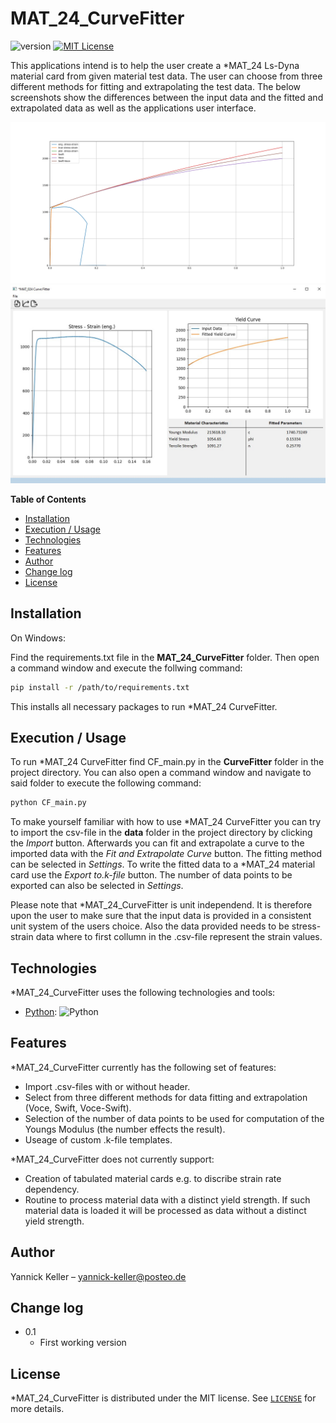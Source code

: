 # MAT_24_CurveFitter

![version](https://img.shields.io/badge/version-0.1-blue)
[![MIT License](https://img.shields.io/badge/License-MIT-green.svg)](https://choosealicense.com/licenses/mit/)

This applications intend is to help the user create a *MAT_24 Ls-Dyna material card from given material test data.
The user can choose from three different methods for fitting and extrapolating the test data.
The below screenshots show the differences between the input data and the fitted and extrapolated data as well as the applications user interface.

![extrapolations](https://github.com/yanke97/MAT24_CurveFitter/blob/main/docs/Example_Material_Curves.svg)
![interface](https://github.com/yanke97/MAT24_CurveFitter/blob/main/docs/User_Interface.jpg)

**Table of Contents**

- [Installation](#installation)
- [Execution / Usage](#execution--usage)
- [Technologies](#technologies)
- [Features](#features)
- [Author](#author)
- [Change log](#change-log)
- [License](#license)

## Installation

On Windows:

Find the requirements.txt file in the **MAT_24_CurveFitter** folder. Then open a command window and execute the follwing command:
```sh
pip install -r /path/to/requirements.txt
```
This installs all necessary packages to run *MAT_24 CurveFitter.

## Execution / Usage

To run *MAT_24 CurveFitter find CF_main.py in the **CurveFitter** folder in the project directory. You can also open a command window and navigate to said folder to execute the following command:

```sh
python CF_main.py
```

To make yourself familiar with how to use *MAT_24 CurveFitter you can try to import the csv-file in the **data** folder in the project directory by clicking the *Import* button.
Afterwards you can fit and extrapolate a curve to the imported data with the *Fit and Extrapolate Curve* button. The fitting method can be selected in *Settings*. To write the fitted data to a *MAT_24 material card use the *Export to.k-file* button. The number of data points to be exported can also be selected in *Settings*.

Please note that *MAT_24_CurveFitter is unit independend. It is therefore upon the user to make sure that the input data is provided in a consistent unit system of the users choice. Also the data provided needs to be stress-strain data where to first collumn in the .csv-file represent the strain values.

## Technologies

*MAT_24_CurveFitter uses the following technologies and tools:

- [Python](https://www.python.org/): ![Python](https://img.shields.io/badge/python-3670A0?style=for-the-badge&logo=python&logoColor=ffdd54)

## Features

*MAT_24_CurveFitter currently has the following set of features:

- Import .csv-files with or without header.
- Select from three different methods for data fitting and extrapolation (Voce, Swift, Voce-Swift).
- Selection of the number of data points to be used for computation of the Youngs Modulus (the number effects the result).
- Useage of custom .k-file templates.

*MAT_24_CurveFitter does not currently support:

- Creation of tabulated material cards e.g. to discribe strain rate dependency.
- Routine to process material data with a distinct yield strength. If such material data is loaded it will be processed as data without a distinct yield strength.

## Author

Yannick Keller – yannick-keller@posteo.de

## Change log

- 0.1
    - First working version

## License

*MAT_24_CurveFitter is distributed under the MIT license. See [`LICENSE`](LICENSE.md) for more details.
